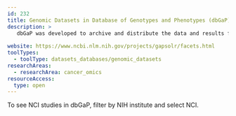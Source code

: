 ```yaml
---
id: 232
title: Genomic Datasets in Database of Genotypes and Phenotypes (dbGaP)
description: >
   dbGaP was developed to archive and distribute the data and results from studies that have investigated the interaction of genotype and phenotype in humans. Over 150 NCI studies are now registered in dbGaP.
  
website: https://www.ncbi.nlm.nih.gov/projects/gapsolr/facets.html
toolTypes:
  - toolType: datasets_databases/genomic_datasets
researchAreas:
  - researchArea: cancer_omics
resourceAccess:
  type: open
---
```

To see NCI studies in dbGaP, filter by NIH institute and select NCI.